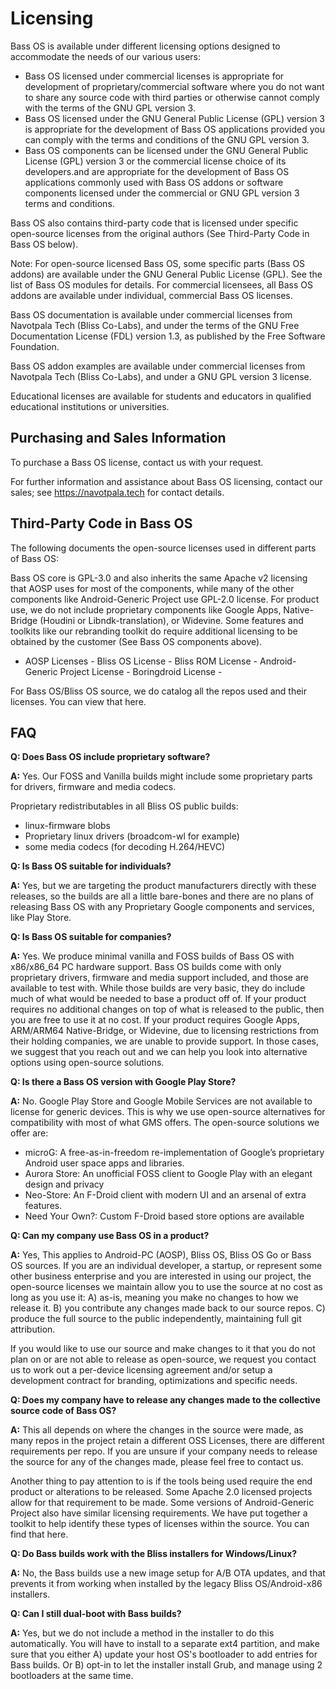 
# Licensing

Bass OS is available under different licensing options designed to accommodate the needs of our various users: 

- Bass OS licensed under commercial licenses is appropriate for development of proprietary/commercial software where you do not want to share any source code with third parties or otherwise cannot comply with the terms of the GNU GPL version 3.
- Bass OS licensed under the GNU General Public License (GPL) version 3 is appropriate for the development of Bass OS applications provided you can comply with the terms and conditions of the GNU GPL version 3.
- Bass OS components can be licensed under the GNU General Public License (GPL) version 3 or the commercial license choice of its developers.and are appropriate for the development of Bass OS applications commonly used with Bass OS addons or software components licensed under the commercial or GNU GPL version 3 terms and conditions.


Bass OS also contains third-party code that is licensed under specific open-source licenses from the original authors (See Third-Party Code in Bass OS below). 

Note: For open-source licensed Bass OS, some specific parts (Bass OS addons) are available under the GNU General Public License (GPL). See the list of Bass OS modules for details. For commercial licensees, all Bass OS addons are available under individual, commercial Bass OS licenses.

Bass OS documentation  is available under commercial licenses from Navotpala Tech (Bliss Co-Labs), and under the terms of the GNU Free Documentation License (FDL) version 1.3, as published by the Free Software Foundation.

Bass OS addon examples  are available under commercial licenses from Navotpala Tech (Bliss Co-Labs), and under a GNU GPL version 3 license.

Educational licenses are available for students and educators in qualified educational institutions or universities.

## Purchasing and Sales Information

To purchase a Bass OS license, contact us with your request.

For further information and assistance about Bass OS licensing, contact our sales; see https://navotpala.tech for contact details.

## Third-Party Code in Bass OS

The following documents the open-source licenses used in different parts of Bass OS:

Bass OS core is GPL-3.0 and also inherits the same Apache v2 licensing that AOSP uses for most of the components, while many of the other components like Android-Generic Project use GPL-2.0 license. For product use, we do not include proprietary components like Google Apps, Native-Bridge (Houdini or Libndk-translation), or Widevine. Some features and toolkits like our rebranding toolkit do require additional licensing to be obtained by the customer (See Bass OS components above). 

- AOSP Licenses - Bliss OS License - Bliss ROM License - Android-Generic Project License - Boringdroid License -

For Bass OS/Bliss OS source, we do catalog all the repos used and their licenses. You can view that here.

## FAQ

**Q: Does Bass OS include proprietary software?**

**A:** Yes. Our FOSS and Vanilla builds might include some proprietary parts for drivers, firmware and media codecs. 

Proprietary redistributables in all Bliss OS public builds: 
- linux-firmware blobs 
- Proprietary linux drivers (broadcom-wl for example) 
- some media codecs (for decoding H.264/HEVC) 

**Q: Is Bass OS suitable for individuals?**

**A:** Yes, but we are targeting the product manufacturers directly with these releases, so the builds are all a little bare-bones and there are no plans of releasing Bass OS with any Proprietary Google components and services, like Play Store.

**Q: Is Bass OS suitable for companies?**

**A:** Yes. We produce minimal vanilla and FOSS builds of Bass OS with x86/x86_64 PC hardware support. Bass OS builds come with only proprietary drivers, firmware and media support included, and those are available to test with. While those builds are very basic, they do include much of what would be needed to base a product off of. If your product requires no additional changes on top of what is released to the public, then you are free to use it at no cost.
If your product requires Google Apps, ARM/ARM64 Native-Bridge, or Widevine, due to licensing restrictions from their holding companies, we are unable to provide support. In those cases, we suggest that you reach out and we can help you look into alternative options using open-source solutions.

**Q: Is there a Bass OS version with Google Play Store?**

**A:** No. Google Play Store and Google Mobile Services are not available to license for generic devices. This is why we use open-source alternatives for compatibility with most of what GMS offers. The open-source solutions we offer are:
- microG: A free-as-in-freedom re-implementation of Google’s proprietary Android user space apps and libraries. 
- Aurora Store: An unofficial FOSS client to Google Play with an elegant design and privacy
- Neo-Store: An F-Droid client with modern UI and an arsenal of extra features.
- Need Your Own?: Custom F-Droid based store options are available

**Q: Can my company use Bass OS in a product?**

**A:** Yes, This applies to Android-PC (AOSP), Bliss OS, Bliss OS Go or Bass OS sources. If you are an individual developer, a startup, or represent some other business enterprise and you are interested in using our project, the open-source licenses we maintain allow you to use the source at no cost as long as you use it: 
A) as-is, meaning you make no changes to how we release it.
B) you contribute any changes made back to our source repos.
C) produce the full source to the public independently, maintaining full git attribution.

If you would like to use our source and make changes to it that you do not plan on or are not able to  release as open-source, we request you contact us to work out a per-device licensing agreement and/or setup a development contract for branding, optimizations and specific needs.

**Q: Does my company have to release any changes made to the collective source code of Bass OS?**

**A:** This all depends on where the changes in the source were made, as many repos in the project retain a different OSS Licenses, there are different requirements per repo. If you are unsure if your company needs to release the source for any of the changes made, please feel free to contact us.

Another thing to pay attention to is if the tools being used require the end product or alterations to be released. Some Apache 2.0 licensed projects allow for that requirement to be made. Some versions of Android-Generic Project also have similar licensing requirements. We have put together a toolkit to help identify these types of licenses within the source. You can find that here.

**Q: Do Bass builds work with the Bliss installers for Windows/Linux?**

**A:** No, the Bass builds use a new image setup for A/B OTA updates, and that prevents it from working when installed by the legacy Bliss OS/Android-x86 installers.

**Q: Can I still dual-boot with Bass builds?**

**A:** Yes, but we do not include a method in the installer to do this automatically. You will have to install to a separate ext4 partition, and make sure that you either A) update your host OS's bootloader to add entries for Bass builds. Or B) opt-in to let the installer install Grub, and manage using 2 bootloaders at the same time.
